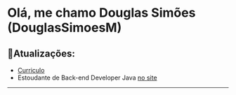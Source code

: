 # Olá, me chamo Douglas Simões (DouglasSimoesM)

## 📘Atualizações:

- [Curriculo](https://drive.google.com/file/d/18jvJkyc_dV5fcK7lI9kyMxhu57z9iOOB/view?usp=sharing)
- Estoudante de Back-end Developer Java [no site](https://web.dio.me/)
- ---
